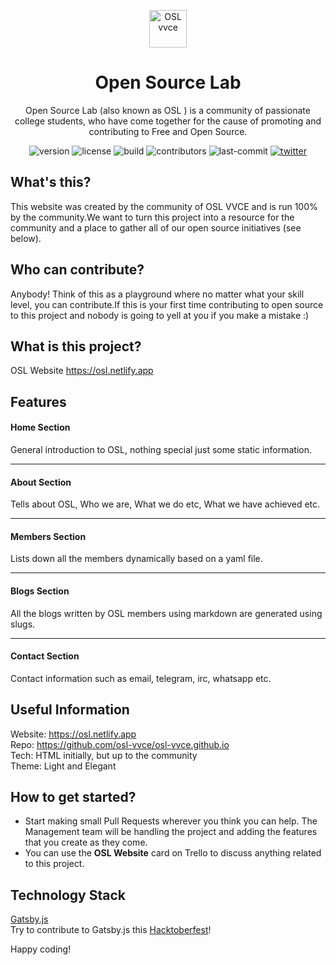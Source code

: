 <p align="center">
<a href="https://osl.vvce.ac.in">
<img alt="OSL vvce" src="https://raw.githubusercontent.com/osl-vvce/osl-vvce.github.io/master/static/images/logo_light.png" width="60" />
</a>

</p>
<h1 align="center">
  Open Source Lab
</h1>

<p align="center">
    Open Source Lab (also known as OSL ) is a community of passionate college students, who have come together for the cause of promoting and contributing to Free and Open Source.
</p>
<p align="center">
  <img src="https://img.shields.io/github/package-json/v/osl-vvce/osl-vvce.github.io?style=flat-square&logo=appveyor" alt="version" />
  <img src="https://img.shields.io/github/license/osl-vvce/osl-vvce.github.io?style=flat-square&logo=appveyor" alt="license" />
  <img src="https://img.shields.io/badge/build-passing-blue?style=flat-square&logo=appveyor" alt="build" />
  <img src="https://img.shields.io/github/contributors/osl-vvce/osl-vvce.github.io?style=flat-square&logo=appveyor" alt="contributors" />
  <img src="https://img.shields.io/github/last-commit/osl-vvce/osl-vvce.github.io?style=flat-square&logo=appveyor" alt="last-commit" />
  <a href="https://twitter.com/osl_vvce">
    <img src="https://img.shields.io/twitter/follow/osl_vvce?label=Follow%20OSL%20VVCE&style=social?style=flat-square&logo=appveyor" alt="twitter" />
  </a>
</p>

## What's this?

This website was created by the community of OSL VVCE and is run 100% by the community.We want to turn this project into a resource for the community and a place to gather all of our open source initiatives (see below).

## Who can contribute?

Anybody! Think of this as a playground where no matter what your skill level, you can contribute.If this is your first time contributing to open source to this project and nobody is going to yell at you if you make a mistake :)

## What is this project?

OSL Website https://osl.netlify.app

## Features

#### Home Section

General introduction to OSL, nothing special just some static information.

---

#### About Section

Tells about OSL, Who we are, What we do etc, What we have achieved etc.

---

#### Members Section

Lists down all the members dynamically based on a yaml file.

---

#### Blogs Section

All the blogs written by OSL members using markdown are generated using slugs.

---

#### Contact Section

Contact information such as email, telegram, irc, whatsapp etc.

## Useful Information

Website: https://osl.netlify.app <br>
Repo: https://github.com/osl-vvce/osl-vvce.github.io <br>
Tech: HTML initially, but up to the community <br>
Theme: Light and Elegant

## How to get started?

-   Start making small Pull Requests wherever you think you can help. The Management team will be handling the project and adding the features that you create as they come.
-   You can use the **OSL Website** card on Trello to discuss anything related to this project.

## Technology Stack

[Gatsby.js](https://www.gatsbyjs.org/) <br>
Try to contribute to Gatsby.js this [Hacktoberfest](https://www.gatsbyjs.org/)!

Happy coding!

